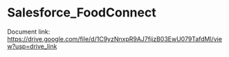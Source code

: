 # Salesforce_FoodConnect
Document link: https://drive.google.com/file/d/1C9yzNnxpR9AJ7fijzB03EwU079TafdMl/view?usp=drive_link
